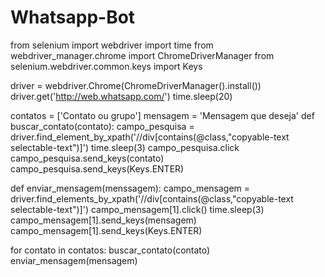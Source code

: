 # Whatsapp-Bot
from selenium import webdriver
import time
from webdriver_manager.chrome import ChromeDriverManager
from selenium.webdriver.common.keys import Keys

driver = webdriver.Chrome(ChromeDriverManager().install())
driver.get('http://web.whatsapp.com/')
time.sleep(20)

contatos = ['Contato ou grupo']
mensagem = 'Mensagem que deseja'
def buscar_contato(contato):
    campo_pesquisa = driver.find_element_by_xpath('//div[contains(@class,"copyable-text selectable-text")]')
    time.sleep(3)
    campo_pesquisa.click
    campo_pesquisa.send_keys(contato)
    campo_pesquisa.send_keys(Keys.ENTER)

def enviar_mensagem(menssagem):
    campo_mensagem = driver.find_elements_by_xpath('//div[contains(@class,"copyable-text selectable-text")]')
    campo_mensagem[1].click()
    time.sleep(3)
    campo_mensagem[1].send_keys(mensagem)
    campo_mensagem[1].send_keys(Keys.ENTER)

for contato in contatos:
    buscar_contato(contato)
    enviar_mensagem(mensagem)
